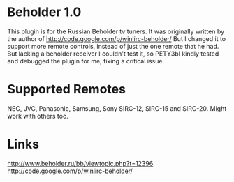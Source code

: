 Beholder 1.0
============

This plugin is for the Russian Beholder tv tuners. It was originally written by the author of 
http://code.google.com/p/winlirc-beholder/ But I changed it to support more remote controls,
instead of just the one remote that he had. But lacking a beholder receiver I couldn't test it,
so PETY3bI kindly tested and debugged the plugin for me, fixing a critical issue.

Supported Remotes
=================

NEC, JVC, Panasonic, Samsung, Sony SIRC-12, SIRC-15 and SIRC-20.
Might work with others too.

Links
=====

http://www.beholder.ru/bb/viewtopic.php?t=12396
http://code.google.com/p/winlirc-beholder/


